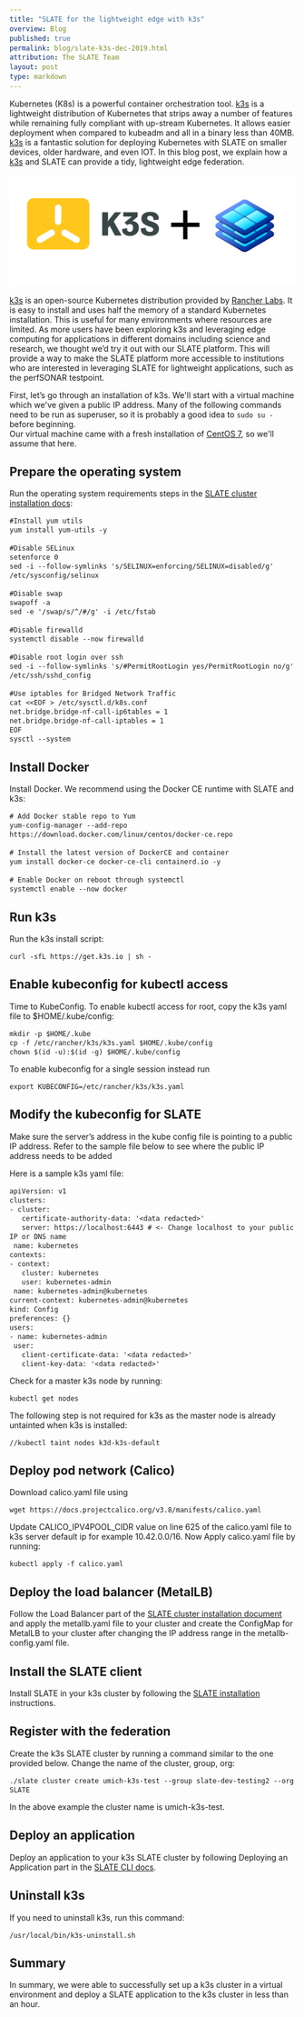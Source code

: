 ```yaml
---
title: "SLATE for the lightweight edge with k3s"
overview: Blog
published: true
permalink: blog/slate-k3s-dec-2019.html
attribution: The SLATE Team
layout: post
type: markdown
---
```



Kubernetes (K8s) is a powerful container orchestration tool. [k3s](https://k3s.io) is a lightweight distribution of Kubernetes that strips away a number of features while remaining fully compliant with up-stream Kubernetes. It allows easier deployment when compared to kubeadm and all in a binary less than 40MB. [k3s](https://k3s.io) is a fantastic solution for deploying Kubernetes with SLATE on smaller devices, older hardware, and even IOT. In this blog post, we explain how a [k3s](https://k3s.io) and SLATE can provide a tidy, lightweight edge federation.

<img src="/img/posts/k3s-slate_600.png" width="600">

<!--end_excerpt-->

[k3s](https://k3s.io) is an open-source Kubernetes distribution provided by [Rancher Labs](https://rancher.com/). It is easy to install and uses half the memory of a standard Kubernetes installation. This is useful for many environments where resources are limited. As more users have been exploring k3s and leveraging edge computing for applications in different domains including science and research, we thought we’d try it out with our SLATE platform. This will provide a way to make the SLATE platform more accessible to institutions who are interested in leveraging SLATE for lightweight applications, such as the perfSONAR testpoint.

First, let’s go through an installation of k3s. We'll start with a virtual machine 
which we've given a public IP address. Many of the following commands need to be 
run as superuser, so it is probably a good idea to `sudo su -` before beginning.  
Our virtual machine came with a fresh installation of [CentOS 7](https://www.centos.org/download), 
so we'll assume that here.

## Prepare the operating system

Run the operating system requirements steps in the [SLATE cluster installation docs](https://slateci.io/docs/cluster/):

	#Install yum utils
	yum install yum-utils -y

	#Disable SELinux
	setenforce 0
	sed -i --follow-symlinks 's/SELINUX=enforcing/SELINUX=disabled/g' /etc/sysconfig/selinux

    #Disable swap
	swapoff -a
	sed -e '/swap/s/^/#/g' -i /etc/fstab

	#Disable firewalld
	systemctl disable --now firewalld

	#Disable root login over ssh
	sed -i --follow-symlinks 's/#PermitRootLogin yes/PermitRootLogin no/g' /etc/ssh/sshd_config

	#Use iptables for Bridged Network Traffic
	cat <<EOF > /etc/sysctl.d/k8s.conf
	net.bridge.bridge-nf-call-ip6tables = 1
	net.bridge.bridge-nf-call-iptables = 1
	EOF
	sysctl --system

## Install Docker

Install Docker. We recommend using the Docker CE runtime with SLATE and k3s:

	# Add Docker stable repo to Yum
	yum-config-manager --add-repo https://download.docker.com/linux/centos/docker-ce.repo

	# Install the latest version of DockerCE and container 
	yum install docker-ce docker-ce-cli containerd.io -y

	# Enable Docker on reboot through systemctl
	systemctl enable --now docker

## Run k3s

Run the k3s install script:

	curl -sfL https://get.k3s.io | sh -

## Enable kubeconfig for kubectl access

Time to KubeConfig. To enable kubectl access for root, copy the k3s yaml file to $HOME/.kube/config:

	mkdir -p $HOME/.kube
	cp -f /etc/rancher/k3s/k3s.yaml $HOME/.kube/config	
	chown $(id -u):$(id -g) $HOME/.kube/config

To enable kubeconfig for a single session instead run

	export KUBECONFIG=/etc/rancher/k3s/k3s.yaml

## Modify the kubeconfig for SLATE

Make sure the server’s address in the kube config file is pointing to a public IP address. Refer to the sample file below to see where the public IP address needs to be added

Here is a sample k3s yaml file:

	apiVersion: v1
	clusters:
	- cluster:
	   certificate-authority-data: '<data redacted>'
	   server: https://localhost:6443 # <- Change localhost to your public IP or DNS name
	 name: kubernetes
	contexts:
	- context:
	   cluster: kubernetes
	   user: kubernetes-admin
	 name: kubernetes-admin@kubernetes
	current-context: kubernetes-admin@kubernetes
	kind: Config
	preferences: {}
	users:
	- name: kubernetes-admin
	 user:
	   client-certificate-data: '<data redacted>'
	   client-key-data: '<data redacted>'

Check for a master k3s node by running:

	kubectl get nodes

The following step is not required for k3s as the master node is already untainted when k3s is installed:

	//kubectl taint nodes k3d-k3s-default

## Deploy pod network (Calico)

Download calico.yaml file using

	wget https://docs.projectcalico.org/v3.8/manifests/calico.yaml

Update CALICO_IPV4POOL_CIDR  value on line 625 of the calico.yaml file to k3s server default ip for example 10.42.0.0/16. Now Apply calico.yaml file by running:

	kubectl apply -f calico.yaml

## Deploy the load balancer (MetalLB)

Follow the Load Balancer part of the [SLATE cluster installation document](https://slateci.io/docs/cluster/) and apply the metallb.yaml file to your cluster and create the ConfigMap for MetalLB to your cluster after changing the IP address range in the metallb-config.yaml file.

## Install the SLATE client

Install SLATE in your k3s cluster by following the [SLATE installation](https://portal.slateci.io/cli) instructions. 

## Register with the federation

Create the k3s SLATE cluster by running a command similar to the one provided below. Change the name of the cluster, group, org:

	./slate cluster create umich-k3s-test --group slate-dev-testing2 --org SLATE

In the above example the cluster name is umich-k3s-test.

## Deploy an application

Deploy an application to your k3s SLATE cluster by following Deploying an Application
part in the [SLATE CLI docs](https://slateci.io/docs/tools). 

## Uninstall k3s

If you need to uninstall k3s, run this command:

	/usr/local/bin/k3s-uninstall.sh

## Summary

In summary, we were able to successfully set up a k3s cluster in a virtual environment and deploy a SLATE application to the k3s cluster in less than an hour.


